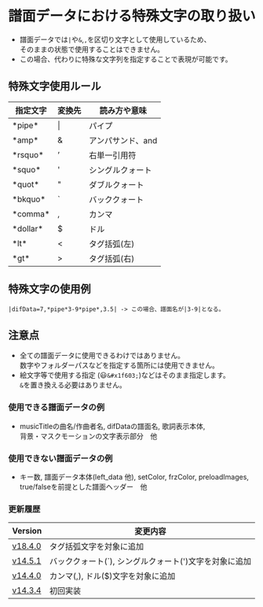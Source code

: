 # 譜面データにおける特殊文字の取り扱い
- 譜面データでは`|`や`&`,`,`を区切り文字として使用しているため、  
そのままの状態で使用することはできません。
- この場合、代わりに特殊な文字列を指定することで表現が可能です。

## 特殊文字使用ルール

|指定文字|変換先|読み方や意味|
|----|----|----|
|\*pipe\*|\||パイプ|
|\*amp\*|&amp;|アンパサンド、and|
|\*rsquo\*|&rsquo;|右単一引用符|
|\*squo\*|'|シングルクォート|
|\*quot\*|&quot;|ダブルクォート|
|\*bkquo\*|\`|バッククォート|
|\*comma\*|\,|カンマ|
|\*dollar\*|$|ドル|
|\*lt\*|<|タグ括弧(左)|
|\*gt\*|>|タグ括弧(右)|

## 特殊文字の使用例
```
|difData=7,*pipe*3-9*pipe*,3.5| -> この場合、譜面名が|3-9|となる。
```

## 注意点
- 全ての譜面データに使用できるわけではありません。  
数字やフォルダーパスなどを指定する箇所には使用できません。  
- 絵文字等で使用する指定 (&#x1f603;`&#x1f603;`)などはそのまま指定します。  
`&`を置き換える必要はありません。

### 使用できる譜面データの例
- musicTitleの曲名/作曲者名, difDataの譜面名, 歌詞表示本体,  
背景・マスクモーションの文字表示部分　他

### 使用できない譜面データの例
- キー数, 譜面データ本体(left_data 他), setColor, frzColor, preloadImages,  
true/falseを前提とした譜面ヘッダー　他

### 更新履歴

|Version|変更内容|
|----|----|
|[v18.4.0](https://github.com/cwtickle/danoniplus/releases/tag/v18.4.0)|タグ括弧文字を対象に追加|
|[v14.5.1](https://github.com/cwtickle/danoniplus/releases/tag/v14.5.1)|バッククォート(\`), シングルクォート(')文字を対象に追加|
|[v14.4.0](https://github.com/cwtickle/danoniplus/releases/tag/v14.4.0)|カンマ(\,), ドル($)文字を対象に追加|
|[v14.3.4](https://github.com/cwtickle/danoniplus/releases/tag/v14.3.4)|初回実装|